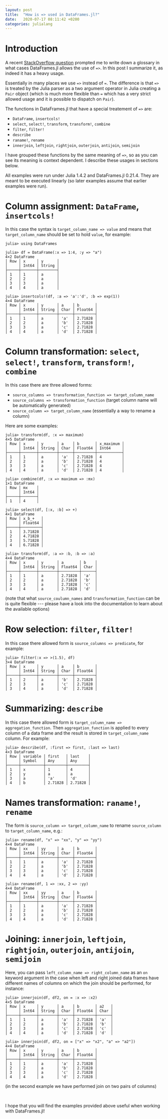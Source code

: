 ```yaml
---
layout: post
title:  "How is => used in DataFrames.jl?"
date:   2020-07-17 08:11:42 +0200
categories: julialang
---
```


# Introduction

A recent [StackOverflow question][soq] prompted me to write down a glossary in
what cases DataFrames.jl allows the use of `=>`. In this post I summarize it, as
indeed it has a heavy usage.

Essentially in many places we use `=>` instead of `=`. The difference is that
`=>` is treated by the Julia parser as a two argument operator in Julia creating
a `Pair` object (which is much more flexible than `=` which has a very strict
allowed usage and it is possible to dispatch on `Pair`).

The functions in DataFrames.jl that have a special treatement of `=>` are:

* `DataFrame`, `insertcols!`
* `select`, `select!`, `transform`, `transform!`, `combine`
* `filter`, `filter!`
* `describe`
* `raname!`, `rename`
* `innerjoin`, `leftjoin`, `rightjoin`, `outerjoin`, `antijoin`, `semijoin`

I have grouped these functions by the same meaning of `=>`, so as you can see
its meaning is context dependent. I describe these usages in sections below.

All examples were run under Julia 1.4.2 and DataFrames.jl 0.21.4. They are meant
to be executed linearly (so later examples assume that earlier examples were
run).

# Column assignment: `DataFrame`, `insertcols!`

In this case the syntax is `target_column_name => value` and means that
`target_column_name` should be set to hold `value`, for example:

```
julia> using DataFrames

julia> df = DataFrame(:x => 1:4, :y => "a")
4×2 DataFrame
│ Row │ x     │ y      │
│     │ Int64 │ String │
├─────┼───────┼────────┤
│ 1   │ 1     │ a      │
│ 2   │ 2     │ a      │
│ 3   │ 3     │ a      │
│ 4   │ 4     │ a      │

julia> insertcols!(df, :a => 'a':'d', :b => exp(1))
4×4 DataFrame
│ Row │ x     │ y      │ a    │ b       │
│     │ Int64 │ String │ Char │ Float64 │
├─────┼───────┼────────┼──────┼─────────┤
│ 1   │ 1     │ a      │ 'a'  │ 2.71828 │
│ 2   │ 2     │ a      │ 'b'  │ 2.71828 │
│ 3   │ 3     │ a      │ 'c'  │ 2.71828 │
│ 4   │ 4     │ a      │ 'd'  │ 2.71828 │
```

# Column transformation: `select`, `select!`, `transform`, `transform!`, `combine`

In this case there are three allowed forms:

* `source_columns => transformation_function => target_column_name`
* `source_columns => transformation_function` (target column name will be
  automatically generated)
* `source_column => target_column_name` (essentially a way to rename a column)

Here are some examples:
```
julia> transform(df, :x => maximum)
4×5 DataFrame
│ Row │ x     │ y      │ a    │ b       │ x_maximum │
│     │ Int64 │ String │ Char │ Float64 │ Int64     │
├─────┼───────┼────────┼──────┼─────────┼───────────┤
│ 1   │ 1     │ a      │ 'a'  │ 2.71828 │ 4         │
│ 2   │ 2     │ a      │ 'b'  │ 2.71828 │ 4         │
│ 3   │ 3     │ a      │ 'c'  │ 2.71828 │ 4         │
│ 4   │ 4     │ a      │ 'd'  │ 2.71828 │ 4         │

julia> combine(df, :x => maximum => :mx)
1×1 DataFrame
│ Row │ mx    │
│     │ Int64 │
├─────┼───────┤
│ 1   │ 4     │

julia> select(df, [:x, :b] => +)
4×1 DataFrame
│ Row │ x_b_+   │
│     │ Float64 │
├─────┼─────────┤
│ 1   │ 3.71828 │
│ 2   │ 4.71828 │
│ 3   │ 5.71828 │
│ 4   │ 6.71828 │

julia> transform(df, :a => :b, :b => :a)
4×4 DataFrame
│ Row │ x     │ y      │ a       │ b    │
│     │ Int64 │ String │ Float64 │ Char │
├─────┼───────┼────────┼─────────┼──────┤
│ 1   │ 1     │ a      │ 2.71828 │ 'a'  │
│ 2   │ 2     │ a      │ 2.71828 │ 'b'  │
│ 3   │ 3     │ a      │ 2.71828 │ 'c'  │
│ 4   │ 4     │ a      │ 2.71828 │ 'd'  │
```

(note that what `source_coulumn_names` and `transformation_function` can be is
quite flexible --- please have a look into the documentation to learn about
the available options)

# Row selection: `filter`, `filter!`

In this case there allowed form is `source_columns => predicate`, for
example:

```
julia> filter(:x => >(1.5), df)
3×4 DataFrame
│ Row │ x     │ y      │ a    │ b       │
│     │ Int64 │ String │ Char │ Float64 │
├─────┼───────┼────────┼──────┼─────────┤
│ 1   │ 2     │ a      │ 'b'  │ 2.71828 │
│ 2   │ 3     │ a      │ 'c'  │ 2.71828 │
│ 3   │ 4     │ a      │ 'd'  │ 2.71828 │
```

# Summarizing: `describe`

In this case there allowed form is `target_column_name => aggregation_function`.
Then `aggregation_function` is applied to every column of a data frame and the
result is stored in `target_column_name` column. For example:

```
julia> describe(df, :first => first, :last => last)
4×3 DataFrame
│ Row │ variable │ first   │ last    │
│     │ Symbol   │ Any     │ Any     │
├─────┼──────────┼─────────┼─────────┤
│ 1   │ x        │ 1       │ 4       │
│ 2   │ y        │ a       │ a       │
│ 3   │ a        │ 'a'     │ 'd'     │
│ 4   │ b        │ 2.71828 │ 2.71828 │
```

# Names transformation: `raname!`, `rename`

The form is `source_column => target_column_name` to rename `source_column` to
`target_column_name`, e.g.:

```
julia> rename(df, "x" => "xx", "y" => "yy")
4×4 DataFrame
│ Row │ xx    │ yy     │ a    │ b       │
│     │ Int64 │ String │ Char │ Float64 │
├─────┼───────┼────────┼──────┼─────────┤
│ 1   │ 1     │ a      │ 'a'  │ 2.71828 │
│ 2   │ 2     │ a      │ 'b'  │ 2.71828 │
│ 3   │ 3     │ a      │ 'c'  │ 2.71828 │
│ 4   │ 4     │ a      │ 'd'  │ 2.71828 │

julia> rename(df, 1 => :xx, 2 => :yy)
4×4 DataFrame
│ Row │ xx    │ yy     │ a    │ b       │
│     │ Int64 │ String │ Char │ Float64 │
├─────┼───────┼────────┼──────┼─────────┤
│ 1   │ 1     │ a      │ 'a'  │ 2.71828 │
│ 2   │ 2     │ a      │ 'b'  │ 2.71828 │
│ 3   │ 3     │ a      │ 'c'  │ 2.71828 │
│ 4   │ 4     │ a      │ 'd'  │ 2.71828 │
```

# Joining: `innerjoin`, `leftjoin`, `rightjoin`, `outerjoin`, `antijoin`, `semijoin`

Here, you can pass `left_column_name => right_column_name` as an `on` keyword
argument in the case when left and right joined data frames have different names
of columns on which the join should be performed, for instance:

```
julia> innerjoin(df, df2, on = :x => :x2)
4×5 DataFrame
│ Row │ x     │ y      │ a    │ b       │ a2   │
│     │ Int64 │ String │ Char │ Float64 │ Char │
├─────┼───────┼────────┼──────┼─────────┼──────┤
│ 1   │ 1     │ a      │ 'a'  │ 2.71828 │ 'a'  │
│ 2   │ 2     │ a      │ 'b'  │ 2.71828 │ 'b'  │
│ 3   │ 3     │ a      │ 'c'  │ 2.71828 │ 'c'  │
│ 4   │ 4     │ a      │ 'd'  │ 2.71828 │ 'd'  │

julia> innerjoin(df, df2, on = ["x" => "x2", "a" => "a2"])
4×4 DataFrame
│ Row │ x     │ y      │ a    │ b       │
│     │ Int64 │ String │ Char │ Float64 │
├─────┼───────┼────────┼──────┼─────────┤
│ 1   │ 1     │ a      │ 'a'  │ 2.71828 │
│ 2   │ 2     │ a      │ 'b'  │ 2.71828 │
│ 3   │ 3     │ a      │ 'c'  │ 2.71828 │
│ 4   │ 4     │ a      │ 'd'  │ 2.71828 │

```

(in the second example we have performed join on two pairs of columns)

<br>

I hope that you will find the examples provided above useful when working with
DataFrames.jl!

[soq]: https://stackoverflow.com/questions/62759888/what-is-the-purpose-of-in-julia/62760106#62760106
